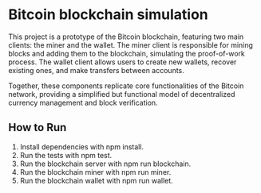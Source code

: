 # Bitcoin blockchain simulation

This project is a prototype of the Bitcoin blockchain, featuring two main clients: the miner and the wallet. The miner client is responsible for mining blocks and adding them to the blockchain, simulating the proof-of-work process. The wallet client allows users to create new wallets, recover existing ones, and make transfers between accounts.

Together, these components replicate core functionalities of the Bitcoin network, providing a simplified but functional model of decentralized currency management and block verification.

## How to Run

1. Install dependencies with npm install.
2. Run the tests with npm test.
3. Run the blockchain server with npm run blockchain.
4. Run the blockchain miner with npm run miner.
5. Run the blockchain wallet with npm run wallet.
